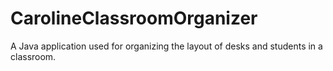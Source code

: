 # CarolineClassroomOrganizer
A Java application used for organizing the layout of desks and students in a classroom.
